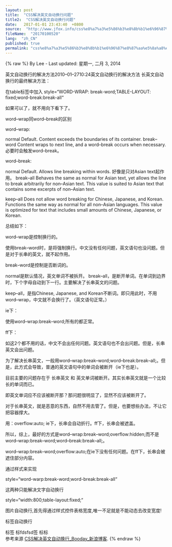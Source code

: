 ```yaml
---
layout: post
title:  "CSS解决英文自动换行问题"
title2:  "CSS解决英文自动换行问题"
date:   2017-01-01 23:43:40  +0800
source:  "http://www.jfox.info/css%e8%a7%a3%e5%86%b3%e8%8b%b1%e6%96%87%e8%87%aa%e5%8a%a8%e6%8d%a2%e8%a1%8c%e9%97%ae%e9%a2%98.html"
fileName:  "20170100520"
lang:  "zh_CN"
published: true
permalink: "css%e8%a7%a3%e5%86%b3%e8%8b%b1%e6%96%87%e8%87%aa%e5%8a%a8%e6%8d%a2%e8%a1%8c%e9%97%ae%e9%a2%98.html"
---
```

{% raw %}
By Lee - Last updated: 星期一, 二月 3, 2014

英文自动换行的解决方法2010–01–2710:24英文自动换行的解决方法 长英文自动换行的最终解决方法：

在table标签中加入 style=“WORD-WRAP: break-word;TABLE-LAYOUT: fixed;word-break:break-all“

如果可以了，就不用向下看下了。

word–wrap同word–break的区别

word–wrap: 

normal Default. Content exceeds the boundaries of its container. 
break–word Content wraps to next line, and a word–break occurs when necessary. 必要时会触发word–break。

word–break: 

normal Default. Allows line breaking within words. 好像是只对Asian text起作用。 
break–all Behaves the same as normal for Asian text, yet allows the line to break arbitrarily for non–Asian text. This value is suited to Asian text that contains some excerpts of non–Asian text. 

keep–all Does not allow word breaking for Chinese, Japanese, and Korean. Functions the same way as normal for all non–Asian languages. This value is optimized for text that includes small amounts of Chinese, Japanese, or Korean.

总结如下：

word–wrap是控制换行的。 

使用break–word时，是将强制换行。中文没有任何问题，英文语句也没问题。但是对于长串的英文，就不起作用。

break–word是控制是否断词的。 

normal是默认情况，英文单词不被拆开。 
break–all，是断开单词。在单词到边界时，下个字母自动到下一行。主要解决了长串英文的问题。 

keep–all，是指Chinese, Japanese, and Korean不断词。即只用此时，不用word–wrap，中文就不会换行了。（英文语句正常。）

ie下：

使用word–wrap:break–word;所有的都正常。

ff下：

如这2个都不用的话，中文不会出任何问题。英文语句也不会出问题。但是，长串英文会出问题。

为了解决长串英文，一般用word–wrap:break–word;word–break:break–all;。但是，此方式会导致，普通的英文语句中的单词会被断开（ie下也是）。

目前主要的问题存在于 长串英文 和 英文单词被断开。其实长串英文就是一个比较长的单词而已。

即英文单词应不应该被断开那？那问题很明显了，显然不应该被断开了。

对于长串英文，就是恶意的东西，自然不用去管了。但是，也要想些办法，不让它把容器撑大。

用：overflow:auto; ie下，长串会自动折行。ff下，长串会被遮盖。

所以，综上，最好的方式是word–wrap:break–word;overflow:hidden;而不是word–wrap:break–word;word–break:break–all;。 

word–wrap:break–word;overflow:auto;在ie下没有任何问题。在ff下，长串会被遮住部分内容。

通过样式来实现

style=“word-warp:break-word;word-break:break-all“

这两种只能解决文字自动换行

style=“width:800;table-layout:fixed;“

图片自动换行,首先得通过样式控件表格宽度,唯一不足就是不能动态去改变宽度!

<span>标签自动换行

<style type=“text/css“>
<!–

body{font–size:12px; color:#fff;}

div{width:110px; background:#000;}

span{padding:10px;white–space:nowrap;}
–>
</style>
</head>
<body>
<div>
<span>标签</span>
<span>标fdsfsd签</span>
<span>标标</span>
</div

参考来源 [CSS解决英文自动换行_Booday_新浪博客](http://www.jfox.info/go.php?url=http://blog.sina.com.cn/s/blog_44ad44b20100tfg3.html).
{% endraw %}
